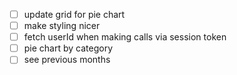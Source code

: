 - [ ] update grid for pie chart
- [ ] make styling nicer
- [ ] fetch userId when making calls via session token
- [ ] pie chart by category
- [ ] see previous months